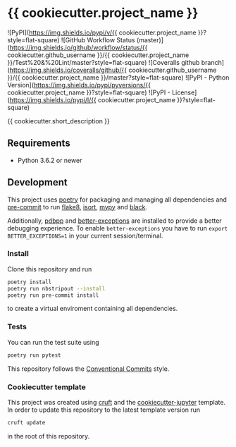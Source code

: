 # {{ cookiecutter.project_name }}

![PyPI](https://img.shields.io/pypi/v/{{ cookiecutter.project_name }}?style=flat-square)
![GitHub Workflow Status (master)](https://img.shields.io/github/workflow/status/{{ cookiecutter.github_username }}/{{ cookiecutter.project_name }}/Test%20&%20Lint/master?style=flat-square)
![Coveralls github branch](https://img.shields.io/coveralls/github/{{ cookiecutter.github_username }}/{{ cookiecutter.project_name }}/master?style=flat-square)
![PyPI - Python Version](https://img.shields.io/pypi/pyversions/{{ cookiecutter.project_name }}?style=flat-square)
![PyPI - License](https://img.shields.io/pypi/l/{{ cookiecutter.project_name }}?style=flat-square)

{{ cookiecutter.short_description }}

## Requirements

* Python 3.6.2 or newer

## Development


This project uses [poetry](https://poetry.eustace.io/) for packaging and
managing all dependencies and [pre-commit](https://pre-commit.com/) to run
[flake8](http://flake8.pycqa.org/), [isort](https://pycqa.github.io/isort/),
[mypy](http://mypy-lang.org/) and [black](https://github.com/python/black).

Additionally, [pdbpp](https://github.com/pdbpp/pdbpp) and [better-exceptions](https://github.com/qix-/better-exceptions) are installed to provide a better debugging experience.
To enable `better-exceptions` you have to run `export BETTER_EXCEPTIONS=1` in your current session/terminal.

### Install

Clone this repository and run

```bash
poetry install
poetry run nbstripout --install
poetry run pre-commit install
```

to create a virtual enviroment containing all dependencies.

### Tests

You can run the test suite using

```bash
poetry run pytest
```

This repository follows the [Conventional Commits](https://www.conventionalcommits.org/)
style.

### Cookiecutter template

This project was created using [cruft](https://github.com/cruft/cruft) and the
[cookiecutter-jupyter](https://github.com/escaped/cookiecutter-jupyter) template.
In order to update this repository to the latest template version run

```sh
cruft update
```

in the root of this repository.
